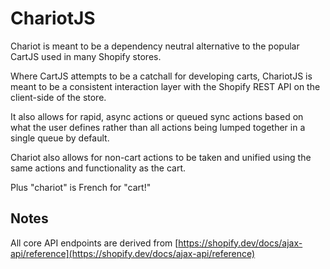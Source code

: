 # ChariotJS

Chariot is meant to be a dependency neutral alternative to the popular CartJS used in many Shopify stores.

Where CartJS attempts to be a catchall for developing carts, ChariotJS is meant to be a consistent interaction layer with the Shopify REST API on the client-side of the store.

It also allows for rapid, async actions or queued sync actions based on what the user defines rather than all actions being lumped together in a single queue by default.

Chariot also allows for non-cart actions to be taken and unified using the same actions and functionality as the cart.

Plus "chariot" is French for "cart!"


## Notes

All core API endpoints are derived from [https://shopify.dev/docs/ajax-api/reference](https://shopify.dev/docs/ajax-api/reference)